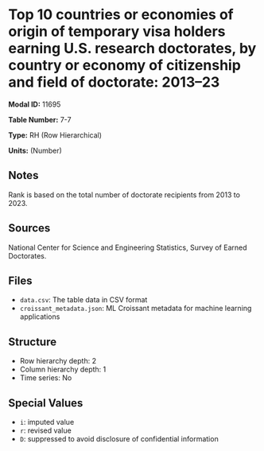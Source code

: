 # Top 10 countries or economies of origin of temporary visa holders earning U.S. research doctorates, by country or economy of citizenship and field of doctorate: 2013&#8211;23

**Modal ID:** 11695

**Table Number:** 7-7

**Type:** RH (Row Hierarchical)

**Units:** (Number)

## Notes

Rank is based on the total number of doctorate recipients from 2013 to 2023.

## Sources

National Center for Science and Engineering Statistics, Survey of Earned Doctorates.

## Files

- `data.csv`: The table data in CSV format
- `croissant_metadata.json`: ML Croissant metadata for machine learning applications

## Structure

- Row hierarchy depth: 2
- Column hierarchy depth: 1
- Time series: No

## Special Values

- `i`: imputed value
- `r`: revised value
- `D`: suppressed to avoid disclosure of confidential information
